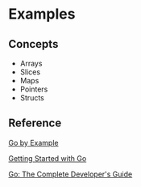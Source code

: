 # Examples

## Concepts

- Arrays
- Slices
- Maps
- Pointers
- Structs

## Reference

[Go by Example](https://gobyexample.com/)

[Getting Started with Go](https://www.coursera.org/learn/golang-getting-started)

[Go: The Complete Developer's Guide](https://www.udemy.com/course/go-the-complete-developers-guide/)